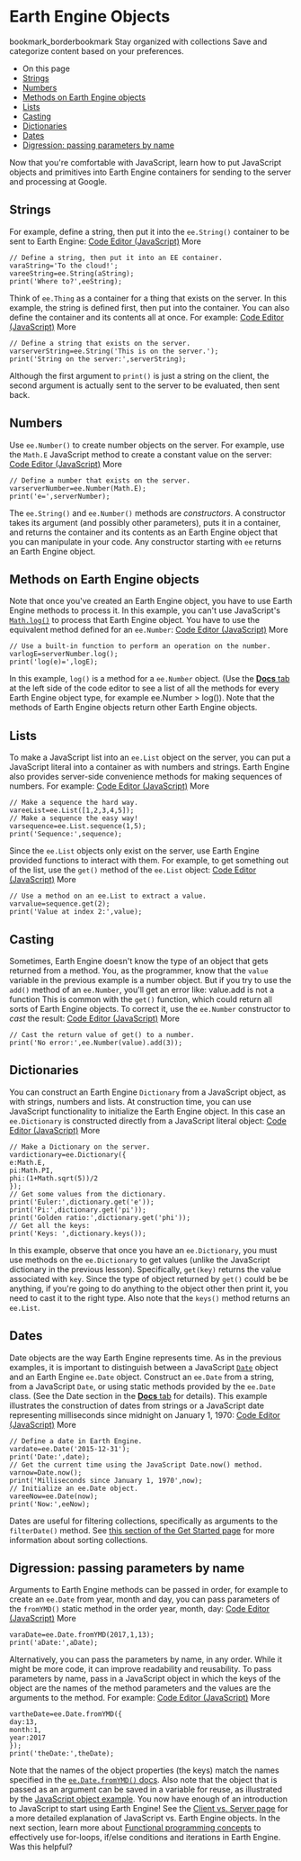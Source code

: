  
#  Earth Engine Objects 
bookmark_borderbookmark Stay organized with collections  Save and categorize content based on your preferences.
  * On this page
  * [Strings](https://developers.google.com/earth-engine/tutorials/tutorial_js_02#strings)
  * [Numbers](https://developers.google.com/earth-engine/tutorials/tutorial_js_02#numbers)
  * [Methods on Earth Engine objects](https://developers.google.com/earth-engine/tutorials/tutorial_js_02#methods-on-earth-engine-objects)
  * [Lists](https://developers.google.com/earth-engine/tutorials/tutorial_js_02#lists)
  * [Casting](https://developers.google.com/earth-engine/tutorials/tutorial_js_02#casting)
  * [Dictionaries](https://developers.google.com/earth-engine/tutorials/tutorial_js_02#dictionaries)
  * [Dates](https://developers.google.com/earth-engine/tutorials/tutorial_js_02#dates)
  * [Digression: passing parameters by name](https://developers.google.com/earth-engine/tutorials/tutorial_js_02#digression:-passing-parameters-by-name)


Now that you're comfortable with JavaScript, learn how to put JavaScript objects and primitives into Earth Engine containers for sending to the server and processing at Google.
## Strings
For example, define a string, then put it into the `ee.String()` container to be sent to Earth Engine:
[Code Editor (JavaScript)](https://developers.google.com/earth-engine/tutorials/tutorial_js_02#code-editor-javascript-sample) More
```
// Define a string, then put it into an EE container.
varaString='To the cloud!';
vareeString=ee.String(aString);
print('Where to?',eeString);
```

Think of `ee.Thing` as a container for a thing that exists on the server. In this example, the string is defined first, then put into the container. You can also define the container and its contents all at once. For example:
[Code Editor (JavaScript)](https://developers.google.com/earth-engine/tutorials/tutorial_js_02#code-editor-javascript-sample) More
```
// Define a string that exists on the server.
varserverString=ee.String('This is on the server.');
print('String on the server:',serverString);
```

Although the first argument to `print()` is just a string on the client, the second argument is actually sent to the server to be evaluated, then sent back.
## Numbers
Use `ee.Number()` to create number objects on the server. For example, use the `Math.E` JavaScript method to create a constant value on the server:
[Code Editor (JavaScript)](https://developers.google.com/earth-engine/tutorials/tutorial_js_02#code-editor-javascript-sample) More
```
// Define a number that exists on the server.
varserverNumber=ee.Number(Math.E);
print('e=',serverNumber);
```

The `ee.String()` and `ee.Number()` methods are _constructors_. A constructor takes its argument (and possibly other parameters), puts it in a container, and returns the container and its contents as an Earth Engine object that you can manipulate in your code. Any constructor starting with `ee` returns an Earth Engine object.
## Methods on Earth Engine objects
Note that once you've created an Earth Engine object, you have to use Earth Engine methods to process it. In this example, you can't use JavaScript's [`Math.log()`](https://developer.mozilla.org/en-US/docs/Web/JavaScript/Reference/Global_Objects/Math/log) to process that Earth Engine object. You have to use the equivalent method defined for an `ee.Number`:
[Code Editor (JavaScript)](https://developers.google.com/earth-engine/tutorials/tutorial_js_02#code-editor-javascript-sample) More
```
// Use a built-in function to perform an operation on the number.
varlogE=serverNumber.log();
print('log(e)=',logE);
```

In this example, `log()` is a method for a `ee.Number` object. (Use the [**Docs** tab](https://developers.google.com/earth-engine/guides/playground#api-reference-docs-tab) at the left side of the code editor to see a list of all the methods for every Earth Engine object type, for example ee.Number > log()). Note that the methods of Earth Engine objects return other Earth Engine objects.
## Lists
To make a JavaScript list into an `ee.List` object on the server, you can put a JavaScript literal into a container as with numbers and strings. Earth Engine also provides server-side convenience methods for making sequences of numbers. For example:
[Code Editor (JavaScript)](https://developers.google.com/earth-engine/tutorials/tutorial_js_02#code-editor-javascript-sample) More
```
// Make a sequence the hard way.
vareeList=ee.List([1,2,3,4,5]);
// Make a sequence the easy way!
varsequence=ee.List.sequence(1,5);
print('Sequence:',sequence);
```

Since the `ee.List` objects only exist on the server, use Earth Engine provided functions to interact with them. For example, to get something out of the list, use the `get()` method of the `ee.List` object:
[Code Editor (JavaScript)](https://developers.google.com/earth-engine/tutorials/tutorial_js_02#code-editor-javascript-sample) More
```
// Use a method on an ee.List to extract a value.
varvalue=sequence.get(2);
print('Value at index 2:',value);
```

## Casting
Sometimes, Earth Engine doesn't know the type of an object that gets returned from a method. You, as the programmer, know that the `value` variable in the previous example is a number object. But if you try to use the `add()` method of an `ee.Number`, you'll get an error like:
value.add is not a function
This is common with the `get()` function, which could return all sorts of Earth Engine objects. To correct it, use the `ee.Number` constructor to _cast_ the result:
[Code Editor (JavaScript)](https://developers.google.com/earth-engine/tutorials/tutorial_js_02#code-editor-javascript-sample) More
```
// Cast the return value of get() to a number.
print('No error:',ee.Number(value).add(3));
```

## Dictionaries
You can construct an Earth Engine `Dictionary` from a JavaScript object, as with strings, numbers and lists. At construction time, you can use JavaScript functionality to initialize the Earth Engine object. In this case an `ee.Dictionary` is constructed directly from a JavaScript literal object:
[Code Editor (JavaScript)](https://developers.google.com/earth-engine/tutorials/tutorial_js_02#code-editor-javascript-sample) More
```
// Make a Dictionary on the server.
vardictionary=ee.Dictionary({
e:Math.E,
pi:Math.PI,
phi:(1+Math.sqrt(5))/2
});
// Get some values from the dictionary.
print('Euler:',dictionary.get('e'));
print('Pi:',dictionary.get('pi'));
print('Golden ratio:',dictionary.get('phi'));
// Get all the keys:
print('Keys: ',dictionary.keys());
```

In this example, observe that once you have an `ee.Dictionary`, you must use methods on the `ee.Dictionary` to get values (unlike the JavaScript dictionary in the previous lesson). Specifically, `get(key)` returns the value associated with `key`. Since the type of object returned by `get()` could be be anything, if you're going to do anything to the object other then print it, you need to cast it to the right type. Also note that the `keys()` method returns an `ee.List`. 
## Dates
Date objects are the way Earth Engine represents time. As in the previous examples, it is important to distinguish between a JavaScript [`Date`](https://developer.mozilla.org/en-US/docs/Web/JavaScript/Reference/Global_Objects/Date) object and an Earth Engine `ee.Date` object. Construct an `ee.Date` from a string, from a JavaScript `Date`, or using static methods provided by the `ee.Date` class. (See the Date section in the [**Docs** tab](https://developers.google.com/earth-engine/guides/playground#api-reference-docs-tab) for details). This example illustrates the construction of dates from strings or a JavaScript date representing milliseconds since midnight on January 1, 1970:
[Code Editor (JavaScript)](https://developers.google.com/earth-engine/tutorials/tutorial_js_02#code-editor-javascript-sample) More
```
// Define a date in Earth Engine.
vardate=ee.Date('2015-12-31');
print('Date:',date);
// Get the current time using the JavaScript Date.now() method.
varnow=Date.now();
print('Milliseconds since January 1, 1970',now);
// Initialize an ee.Date object.
vareeNow=ee.Date(now);
print('Now:',eeNow);
```

Dates are useful for filtering collections, specifically as arguments to the `filterDate()` method. See [this section of the Get Started page](https://developers.google.com/earth-engine/guides/getstarted#filtering-and-sorting) for more information about sorting collections.
## Digression: passing parameters by name
Arguments to Earth Engine methods can be passed in order, for example to create an `ee.Date` from year, month and day, you can pass parameters of the `fromYMD()` static method in the order year, month, day:
[Code Editor (JavaScript)](https://developers.google.com/earth-engine/tutorials/tutorial_js_02#code-editor-javascript-sample) More
```
varaDate=ee.Date.fromYMD(2017,1,13);
print('aDate:',aDate);
```

Alternatively, you can pass the parameters by name, in any order. While it might be more code, it can improve readability and reusability. To pass parameters by name, pass in a JavaScript object in which the keys of the object are the names of the method parameters and the values are the arguments to the method. For example:
[Code Editor (JavaScript)](https://developers.google.com/earth-engine/tutorials/tutorial_js_02#code-editor-javascript-sample) More
```
vartheDate=ee.Date.fromYMD({
day:13,
month:1,
year:2017
});
print('theDate:',theDate);
```

Note that the names of the object properties (the keys) match the names specified in the [`ee.Date.fromYMD()` docs](https://developers.google.com/earth-engine/apidocs/ee-date-fromymd). Also note that the object that is passed as an argument can be saved in a variable for reuse, as illustrated by the [JavaScript object example](https://developers.google.com/earth-engine/tutorials/tutorial_js_01#objects).
You now have enough of an introduction to JavaScript to start using Earth Engine! See the [Client vs. Server page](https://developers.google.com/earth-engine/guides/client_server) for a more detailed explanation of JavaScript vs. Earth Engine objects.
In the next section, learn more about [Functional programming concepts](https://developers.google.com/earth-engine/tutorials/tutorial_js_03) to effectively use for-loops, if/else conditions and iterations in Earth Engine.
Was this helpful?
